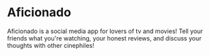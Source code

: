 # Aficionado

Aficionado is a social media app for lovers of tv and movies! Tell your friends what you're watching, your honest reviews, and discuss your thoughts with other cinephiles!
